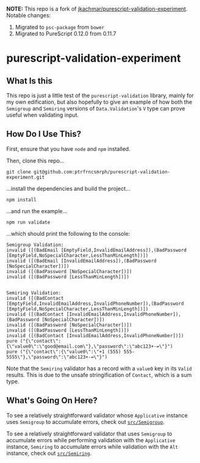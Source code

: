 **NOTE:** This repo is a fork of [jkachmar/purescript-validation-experiment](https://github.com/jkachmar/purescript-validation-experiment). Notable changes:

1. Migrated to `psc-package` from `bower`
2. Migrated to PureScript 0.12.0 from 0.11.7

# purescript-validation-experiment

## What Is this
This repo is just a little test of the `purescript-validation` library, mainly
for my own edification, but also hopefully to give an example of how both the
`Semigroup` and `Semiring` versions of `Data.Validation`'s `V` type can prove
useful when validating input.

## How Do I Use This?
First, ensure that you have `node` and `npm` installed.

Then, clone this repo...

    git clone git@github.com:ptrfrncsmrph/purescript-validation-experiment.git

...install the dependencies and build the project...

    npm install

...and run the example...

    npm run validate

...which should print the following to the console:

    Semigroup Validation:
    invalid ([(BadEmail [EmptyField,InvalidEmailAddress]),(BadPassword [EmptyField,NoSpecialCharacter,LessThanMinLength])])
    invalid ([(BadEmail [InvalidEmailAddress]),(BadPassword [NoSpecialCharacter])])
    invalid ([(BadPassword [NoSpecialCharacter])])
    invalid ([(BadPassword [LessThanMinLength])])


    Semiring Validation:
    invalid ([(BadContact [EmptyField,InvalidEmailAddress,InvalidPhoneNumber]),(BadPassword [EmptyField,NoSpecialCharacter,LessThanMinLength])])
    invalid ([(BadContact [InvalidEmailAddress,InvalidPhoneNumber]),(BadPassword [NoSpecialCharacter])])
    invalid ([(BadPassword [NoSpecialCharacter])])
    invalid ([(BadPassword [LessThanMinLength])])
    invalid ([(BadContact [InvalidEmailAddress,InvalidPhoneNumber])])
    pure ("{\"contact\":{\"value0\":\"good@email.com\"},\"password\":\"abc123+-=\"}")
    pure ("{\"contact\":{\"value0\":\"+1 (555) 555-5555\"},\"password\":\"abc123+-=\"}")

Note that the `Semiring` validator has a record with a `value0` key in its
`Valid` results. This is due to the unsafe stringification of `Contact`, which
is a sum type.

## What's Going On Here?
To see a relatively straightforward validator whose `Applicative` instance uses
`Semigroup` to accumulate errors, check out
[`src/Semigroup`](src/Semigroup.purs).

To see a relatively straightforward validator that uses `Semigroup` to
accumulate errors while performing validation with the `Applicative` instance,
`Semiring` to accumulate errors while validation with the `Alt` instance, check
out [`src/Semiring`](src/Semiring.purs).
